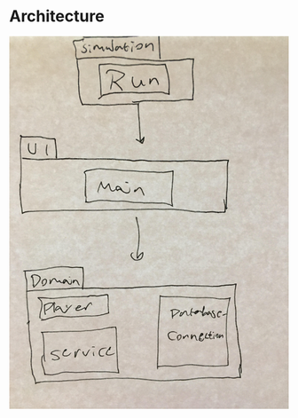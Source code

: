 # Architecture

![architecture](https://github.com/githubuser100923/simulation/blob/master/docs/images/architecture.jpg)
